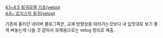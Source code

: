 [4.1~4.5 회귀모델 기초(velog)](https://velog.io/@zstep/%EB%A8%B8%EC%8B%A0%EB%9F%AC%EB%8B%9DRegression)     
[4.6~ 로지스틱 회귀(velog)](https://velog.io/@zstep/%EB%A8%B8%EC%8B%A0%EB%9F%AC%EB%8B%9DLogistic-Regression)

기존에 올리던 네이버 블로그쪽은, 교재 방향성을 따라가는것보다 내 입맛대로 보기 좋게 써놓는게 나을 것 같아서 과제용으로는 velog 정리로 제출.

